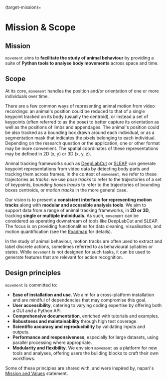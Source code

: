 (target-mission)=
# Mission & Scope

## Mission

`movement` aims to **facilitate the study of animal behaviour**
by providing a suite of **Python tools to analyse body movements**
across space and time.

## Scope

At its core, `movement` handles the position and/or orientation
of one or more individuals over time.

There are a few common ways of representing animal motion from video
recordings: an animal's position could be reduced to that of a single keypoint
tracked on its body (usually the centroid), or instead a set of keypoints
(often referred to as the pose) to better capture its orientation as well as
the positions of limbs and appendages. The animal's position could be also
tracked as a bounding box drawn around each individual, or as a segmentation
mask that indicates the pixels belonging to each individual. Depending on the
research question or the application, one or other format may be more
convenient. The spatial coordinates of these representations may be defined
in 2D (x, y) or 3D (x, y, z).

Animal tracking frameworks such as [DeepLabCut](dlc:) or [SLEAP](sleap:) can
generate keypoint representations from video data by detecting body parts and
tracking them across frames. In the context of `movement`, we refer to these
trajectories as _tracks_: we use _pose tracks_ to refer to the trajectories
of a set of keypoints, _bounding boxes tracks_ to refer to the trajectories
of bounding boxes centroids, or _motion tracks_ in the more general case.

Our vision is to present a **consistent interface for representing motion
tracks** along with **modular and accessible analysis tools**. We aim to
support data from a range of animal tracking frameworks, in **2D or 3D**,
tracking **single or multiple individuals**. As such, `movement` can be
considered as operating downstream of tools like DeepLabCut and SLEAP.
The focus is on providing functionalities for data cleaning, visualisation,
and motion quantification (see the [Roadmap](target-roadmaps) for details).

In the study of animal behaviour, motion tracks are often used to extract and
label discrete actions, sometimes referred to as behavioural syllables or
states. While `movement` is not designed for such tasks, it can be used to
generate features that are relevant for action recognition.

## Design principles

`movement` is committed to:
- __Ease of installation and use__. We aim for a cross-platform installation and are mindful of dependencies that may compromise this goal.
- __User accessibility__, catering to varying coding expertise by offering both a GUI and a Python API.
- __Comprehensive documentation__, enriched with tutorials and examples.
- __Robustness and maintainability__ through high test coverage.
- __Scientific accuracy and reproducibility__ by validating inputs and outputs.
- __Performance and responsiveness__, especially for large datasets, using parallel processing where appropriate.
- __Modularity and flexibility__. We envision `movement` as a platform for new tools and analyses, offering users the building blocks to craft their own workflows.

Some of these principles are shared with, and were inspired by, napari's [Mission and Values](napari:community/mission_and_values) statement.
